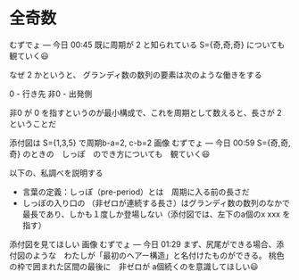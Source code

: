 # 全奇数

むずでょ — 今日 00:45
既に周期が 2 と知られている S={奇,奇,奇} についても　観ていく😃 

なぜ 2 かというと、 グランディ数の数列の要素は次のような働きをする

0 - 行き先
非0 - 出発側

非0 が 0 を指すというのが最小構成で、これを周期として数えると、長さが 2 ということだ

添付図は S={1,3,5} で周期b-a=2, c-b=2 
画像
むずでょ — 今日 00:59
S={奇,奇,奇} のときの　しっぽ　のでき方についても　観ていく😃 

以下の、私調べを説明する

- 言葉の定義：しっぽ（pre-period）とは　周期に入る前の長さだ
- しっぽの入り口の （非ゼロが連続する長さ）はグランディ数の数列のなかで最長であり、しかも１度しか登場しない（添付図では、左下のa個のx xxx を指す）

添付図を見てほしい 
画像
むずでょ — 今日 01:29
まず、尻尾ができる場合、添付図のような　わたしが「最初のヘアー構造」と名付けたものができる。
桃色の枠で囲まれた区間の最後に　非ゼロが a個続くのを意識してほしい😃 
